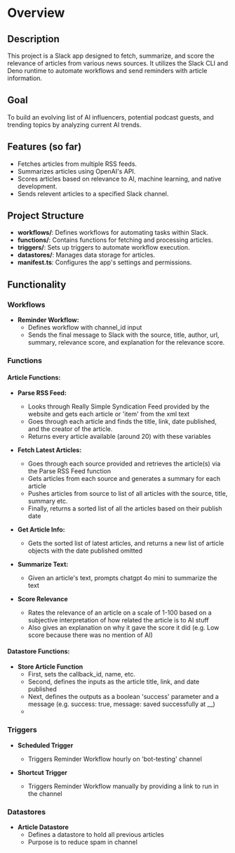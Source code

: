 # Overview

## Description

This project is a Slack app designed to fetch, summarize, and score the relevance of articles from various news sources. It utilizes the Slack CLI and Deno runtime to automate workflows and send reminders with article information.

## Goal

To build an evolving list of AI influencers, potential podcast guests, and trending topics by analyzing current AI trends.

## Features (so far)

- Fetches articles from multiple RSS feeds.
- Summarizes articles using OpenAI's API.
- Scores articles based on relevance to AI, machine learning, and native development.
- Sends relevent articles to a specified Slack channel.

## Project Structure

- **workflows/**: Defines workflows for automating tasks within Slack.
- **functions/**: Contains functions for fetching and processing articles.
- **triggers/**: Sets up triggers to automate workflow execution.
- **datastores/**: Manages data storage for articles.
- **manifest.ts**: Configures the app's settings and permissions.

## Functionality

### Workflows

- **Reminder Workflow:**
  - Defines workflow with channel_id input
  - Sends the final message to Slack with the source, title, author, url, summary, relevance score, and explanation for the relevance score.

### Functions

#### Article Functions:

  - **Parse RSS Feed:**
    - Looks through Really Simple Syndication Feed provided by the website and gets each article or 'item' from the xml text
    - Goes through each article and finds the title, link, date published, and the creator of the article.
    - Returns every article available (around 20) with these variables
   
  - **Fetch Latest Articles:**
    - Goes through each source provided and retrieves the article(s) via the Parse RSS Feed function
    - Gets articles from each source and generates a summary for each article
    - Pushes articles from source to list of all articles with the source, title, summary etc.
    - Finally, returns a sorted list of all the articles based on their publish date
  
  - **Get Article Info:**
    - Gets the sorted list of latest articles, and returns a new list of article objects with the date published omitted
   
  - **Summarize Text:**
    - Given an article's text, prompts chatgpt 4o mini to summarize the text
  
  - **Score Relevance**
    - Rates the relevance of an article on a scale of 1-100 based on a subjective interpretation of how related the article is to AI stuff
    - Also gives an explanation on why it gave the score it did (e.g. Low score because there was no mention of AI)

#### Datastore Functions:
 - **Store Article Function**
   - First, sets the callback_id, name, etc.
   - Second, defines the inputs as the article title, link, and date published
   - Next, defines the outputs as a boolean 'success' parameter and a message (e.g. success: true, message: saved successfully at __)
   - 

### Triggers

- **Scheduled Trigger**
  - Triggers Reminder Workflow hourly on 'bot-testing' channel
 
- **Shortcut Trigger**
  - Triggers Reminder Workflow manually by providing a link to run in the channel

### Datastores

- **Article Datastore**
  - Defines a datastore to hold all previous articles
  - Purpose is to reduce spam in channel
